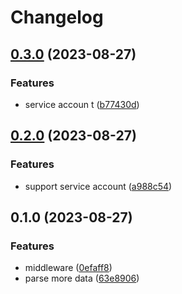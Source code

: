 # Changelog

## [0.3.0](https://www.github.com/brokeyourbike/gin-firebase-middleware/compare/v0.2.0...v0.3.0) (2023-08-27)


### Features

* service accoun t ([b77430d](https://www.github.com/brokeyourbike/gin-firebase-middleware/commit/b77430d815bccb12f590b28926bf750999433775))

## [0.2.0](https://www.github.com/brokeyourbike/gin-firebase-middleware/compare/v0.1.0...v0.2.0) (2023-08-27)


### Features

* support service account ([a988c54](https://www.github.com/brokeyourbike/gin-firebase-middleware/commit/a988c54cd24e53d178ed7be331cadd877e10226c))

## 0.1.0 (2023-08-27)


### Features

* middleware ([0efaff8](https://www.github.com/brokeyourbike/gin-firebase-middleware/commit/0efaff8a6d49cd3522f03a405075ee71a37a3809))
* parse more data ([63e8906](https://www.github.com/brokeyourbike/gin-firebase-middleware/commit/63e89063a607de50d8eaf4c91c71753ecfab3e87))
